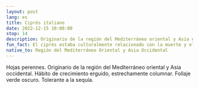 ```yaml
---
layout: post
lang: es
title: Ciprés italiano
date: 2022-12-15 10:00:00
stop: 14
description: Originario de la región del Mediterráneo oriental y Asia occidental. Tolerante a la sequía.
fun_fact: El ciprés estaba culturalmente relacionado con la muerte y el inframundo en las culturas griega y romana, y el duelo en la religión moderna
native_to: Región del Mediterráneo Oriental y Asia Occidental
---
```

Hojas perennes. Originario de la región del Mediterráneo oriental y Asia occidental. Hábito de crecimiento erguido, estrechamente columnar. Follaje verde oscuro. Tolerante a la sequía.
